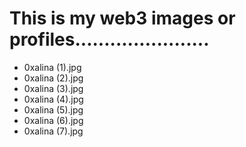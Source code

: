 # This is my web3 images or profiles.......................
- 0xalina (1).jpg
- 0xalina (2).jpg
- 0xalina (3).jpg
- 0xalina (4).jpg
- 0xalina (5).jpg
- 0xalina (6).jpg
- 0xalina (7).jpg
